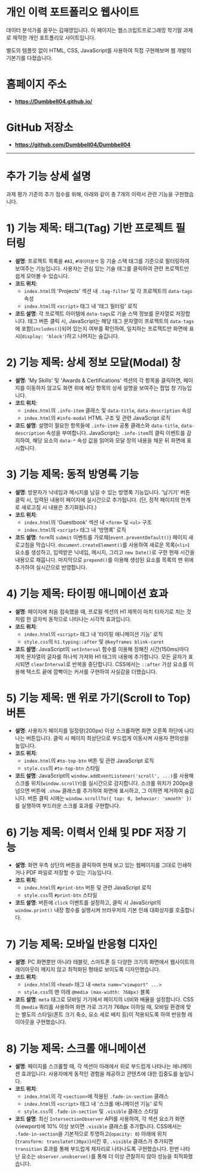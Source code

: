 # 개인 이력 포트폴리오 웹사이트

데이터 분석가를 꿈꾸는 김재영입니다.
이 페이지는 웹스크립트프로그래밍 학기말 과제로 제작한 개인 포트폴리오 사이트입니다.

별도의 템플릿 없이 HTML, CSS, JavaScript를 사용하여 직접 구현해보며 웹 개발의 기본기를 다졌습니다.

# 홈페이지 주소
- **https://Dumbbell04.github.io/**

# GitHub 저장소
- **https://github.com/Dumbbell04/Dumbbell04**

---

# 추가 기능 상세 설명

과제 평가 기준의 추가 점수를 위해, 아래와 같이 총 7개의 이력서 관련 기능을 구현했습니다.

# 1) 기능 제목: 태그(Tag) 기반 프로젝트 필터링
- **설명**: 프로젝트 목록을 `#AI`, `#데이터분석` 등 기술 스택 태그를 기준으로 필터링하여 보여주는 기능입니다. 사용자는 관심 있는 기술 태그를 클릭하여 관련 프로젝트만 쉽게 모아볼 수 있습니다.
- **코드 위치**:
    - `index.html`의 'Projects' 섹션 내 `.tag-filter` 및 각 프로젝트의 `data-tags` 속성
    - `index.html`의 `<script>` 태그 내 '태그 필터링' 로직
- **코드 설명**: 각 프로젝트 아이템에 `data-tags`로 기술 스택 정보를 문자열로 저장합니다. 태그 버튼 클릭 시, JavaScript는 해당 태그 문자열이 프로젝트의 `data-tags`에 포함(`includes()`)되어 있는지 여부를 확인하여, 일치하는 프로젝트만 화면에 표시(`display: 'block'`)하고 나머지는 숨깁니다.

# 2) 기능 제목: 상세 정보 모달(Modal) 창
- **설명**: 'My Skills' 및 'Awards & Certifications' 섹션의 각 항목을 클릭하면, 페이지를 이동하지 않고도 화면 위에 해당 항목의 상세 설명을 보여주는 팝업 창 기능입니다.
- **코드 위치**:
    - `index.html`의 `.info-item` 클래스 및 `data-title`, `data-description` 속성
    - `index.html`의 `#info-modal` HTML 구조 및 관련 JavaScript 로직
- **코드 설명**: 설명이 필요한 항목들에 `.info-item` 공통 클래스와 `data-title`, `data-description` 속성을 부여합니다. JavaScript는 `.info-item`의 클릭 이벤트를 감지하여, 해당 요소의 `data-*` 속성 값을 읽어와 모달 창의 내용을 채운 뒤 화면에 표시합니다.

# 3) 기능 제목: 동적 방명록 기능
- **설명**: 방문자가 닉네임과 메시지를 남길 수 있는 방명록 기능입니다. '남기기' 버튼 클릭 시, 입력된 내용이 페이지에 실시간으로 추가됩니다. (단, 정적 페이지의 한계로 새로고침 시 내용은 초기화됩니다.)
- **코드 위치**:
    - `index.html`의 'Guestbook' 섹션 내 `<form>` 및 `<ul>` 구조
    - `index.html`의 `<script>` 태그 내 '방명록' 로직
- **코드 설명**: `form`의 `submit` 이벤트를 가로채(`event.preventDefault()`) 페이지 새로고침을 막습니다. `document.createElement()`를 사용하여 새로운 목록(`<li>`) 요소를 생성하고, 입력받은 닉네임, 메시지, 그리고 `new Date()`로 구한 현재 시간을 내용으로 채웁니다. 마지막으로 `prepend()`를 이용해 생성된 요소를 목록의 맨 위에 추가하여 실시간으로 반영합니다.

# 4) 기능 제목: 타이핑 애니메이션 효과
- **설명**: 페이지에 처음 접속했을 때, 프로필 섹션의 H1 제목이 마치 타자기로 치는 것처럼 한 글자씩 동적으로 나타나는 시각적 효과입니다.
- **코드 위치**:
    - `index.html`의 `<script>` 태그 내 '타이핑 애니메이션 기능' 로직
    - `style.css`의 `h1.typing::after` 및 `@keyframes blink-caret`
- **코드 설명**: JavaScript의 `setInterval` 함수를 이용해 정해진 시간(150ms)마다 제목 문자열의 글자를 하나씩 가져와 H1 태그의 내용에 추가합니다. 모든 글자가 표시되면 `clearInterval`로 반복을 중단합니다. CSS에서는 `::after` 가상 요소를 이용해 텍스트 끝에 깜빡이는 커서를 구현하여 사실감을 더했습니다.

# 5) 기능 제목: 맨 위로 가기(Scroll to Top) 버튼
- **설명**: 사용자가 페이지를 일정량(200px) 이상 스크롤하면 화면 오른쪽 하단에 나타나는 버튼입니다. 클릭 시 페이지 최상단으로 부드럽게 이동시켜 사용자 편의성을 높입니다.
- **코드 위치**:
    - `index.html`의 `#to-top-btn` 버튼 및 관련 JavaScript 로직
    - `style.css`의 `#to-top-btn` 스타일
- **코드 설명**: JavaScript의 `window.addEventListener('scroll', ...)`를 사용해 스크롤 위치(`window.scrollY`)를 실시간으로 감지합니다. 스크롤 위치가 200px을 넘으면 버튼에 `.show` 클래스를 추가하여 화면에 표시하고, 그 이하면 제거하여 숨깁니다. 버튼 클릭 시에는 `window.scrollTo({ top: 0, behavior: 'smooth' })`를 실행하여 부드러운 스크롤 효과를 구현합니다.

# 6) 기능 제목: 이력서 인쇄 및 PDF 저장 기능
- **설명**: 화면 우측 상단의 버튼을 클릭하여 현재 보고 있는 웹페이지를 그대로 인쇄하거나 PDF 파일로 저장할 수 있는 기능입니다.
- **코드 위치**:
    - `index.html`의 `#print-btn` 버튼 및 관련 JavaScript 로직
    - `style.css`의 `#print-btn` 스타일
- **코드 설명**: 버튼에 `click` 이벤트를 설정하고, 클릭 시 JavaScript의 `window.print()` 내장 함수를 실행시켜 브라우저의 기본 인쇄 대화상자를 호출합니다.

# 7) 기능 제목: 모바일 반응형 디자인
- **설명**: PC 화면뿐만 아니라 태블릿, 스마트폰 등 다양한 크기의 화면에서 웹사이트의 레이아웃이 깨지지 않고 최적화된 형태로 보이도록 디자인했습니다.
- **코드 위치**:
    - `index.html`의 `<head>` 태그 내 `<meta name="viewport" ...>`
    - `style.css`의 맨 아래 `@media (max-width: 768px)` 블록
- **코드 설명**: `meta` 태그로 모바일 기기에서 페이지의 너비와 배율을 설정합니다. CSS의 `@media` 쿼리를 사용하여 화면 가로 크기가 768px 이하일 때, 모바일 환경에 맞는 별도의 스타일(폰트 크기 축소, 요소 세로 배치 등)이 적용되도록 하여 반응형 레이아웃을 구현했습니다.

# 8) 기능 제목: 스크롤 애니메이션
- **설명**: 페이지를 스크롤할 때, 각 섹션이 아래에서 위로 부드럽게 나타나는 애니메이션 효과입니다. 사용자에게 동적인 경험을 제공하고 콘텐츠에 대한 집중도를 높입니다.
- **코드 위치**:
    - `index.html`의 각 `<section>`에 적용된 `.fade-in-section` 클래스
    - `index.html`의 `<script>` 태그 내 '스크롤 애니메이션 기능' 로직
    - `style.css`의 `.fade-in-section` 및 `.visible` 클래스 스타일
- **코드 설명**: 최신 `IntersectionObserver` API를 사용하여, 각 섹션 요소가 화면(viewport)에 10% 이상 보이면 `.visible` 클래스를 추가합니다. CSS에서는 `.fade-in-section`을 기본적으로 투명하고(`opacity: 0`) 아래에 위치(`transform: translateY(30px)`)시킨 후, `.visible` 클래스가 추가되면 `transition` 효과를 통해 부드럽게 제자리로 나타나도록 구현했습니다. 한번 나타난 요소는 `observer.unobserve()`를 통해 더 이상 관찰하지 않아 성능을 최적화했습니다.